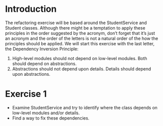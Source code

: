 # Introduction
The refactoring exercise will be based around the StudentService and Student classes.
Although there might be a temptation to apply these principles in the order suggested by the acronym, don’t forget that it’s just an acronym and the order of the letters is not a natural order of the how the principles should be applied.
We will start this exercise with the last letter, the Dependency Inversion Principle:
1. High-level modules should not depend on low-level modules. Both should depend on abstractions.
2. Abstractions should not depend upon details. Details should depend upon abstractions.

# Exercise 1
- Examine StudentService and try to identify where the class depends on low-level modules and/or details.
- Find a way to fix these dependencies.